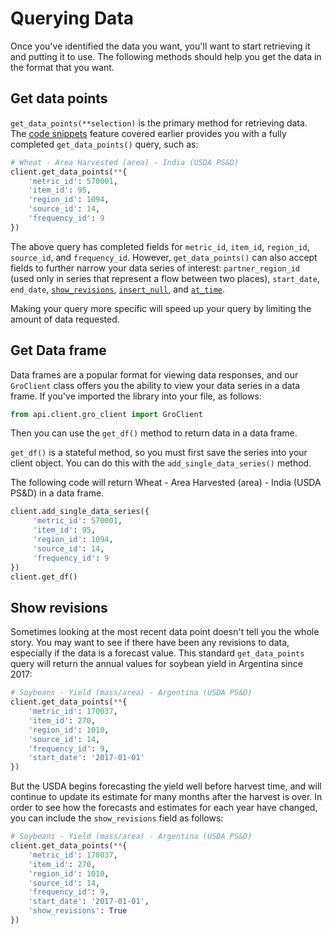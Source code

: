 # Querying Data

Once you've identified the data you want, you'll want to start retrieving it and putting it to use. The following methods should help you get the data in the format that you want.

## Get data points

`get_data_points(**selection)` is the primary method for retrieving data. The [code snippets](./searching-data#code-snippets) feature covered earlier provides you with a fully completed `get_data_points()` query, such as:

```py
# Wheat - Area Harvested (area) - India (USDA PS&D)
client.get_data_points(**{
    'metric_id': 570001,
    'item_id': 95,
    'region_id': 1094,
    'source_id': 14,
    'frequency_id': 9
})
```

The above query has completed fields for `metric_id`, `item_id`, `region_id`, `source_id`, and `frequency_id`. However, `get_data_points()` can also accept fields to further narrow your data series of interest: `partner_region_id` (used only in series that represent a flow between two places), `start_date`, `end_date`, [`show_revisions`](#show-revisions), [`insert_null`](https://developers.gro-intelligence.com/development/api.html#api.client.gro_client.GroClient.get_data_points), and [`at_time`](https://developers.gro-intelligence.com/development/api.html#api.client.gro_client.GroClient.get_data_points).

Making your query more specific will speed up your query by limiting the amount of data requested.

## Get Data frame

Data frames are a popular format for viewing data responses, and our `GroClient` class offers you the ability to view your data series in a data frame. If you've imported the library into your file, as follows:

```py
from api.client.gro_client import GroClient
```

Then you can use the `get_df()` method to return data in a data frame.

`get_df()` is a stateful method, so you must first save the series into your client object. You can do this with the `add_single_data_series()` method.

The following code will return Wheat - Area Harvested (area) - India (USDA PS&D) in a data frame.

```py
client.add_single_data_series({
     'metric_id': 570001,
     'item_id': 95,
     'region_id': 1094,
     'source_id': 14,
     'frequency_id': 9
})
client.get_df()
```

## Show revisions

Sometimes looking at the most recent data point doesn't tell you the whole story. You may want to see if there have been any revisions to data, especially if the data is a forecast value. This standard `get_data_points` query will return the annual values for soybean yield in Argentina since 2017:

```py
# Soybeans - Yield (mass/area) - Argentina (USDA PS&D)
client.get_data_points(**{
    'metric_id': 170037,
    'item_id': 270,
    'region_id': 1010,
    'source_id': 14,
    'frequency_id': 9,
    'start_date': '2017-01-01'
})
```

But the USDA begins forecasting the yield well before harvest time, and will continue to update its estimate for many months after the harvest is over. In order to see how the forecasts and estimates for each year have changed, you can include the `show_revisions` field as follows:

```py
# Soybeans - Yield (mass/area) - Argentina (USDA PS&D)
client.get_data_points(**{
    'metric_id': 170037,
    'item_id': 270,
    'region_id': 1010,
    'source_id': 14,
    'frequency_id': 9,
    'start_date': '2017-01-01',
    'show_revisions': True
})
```
